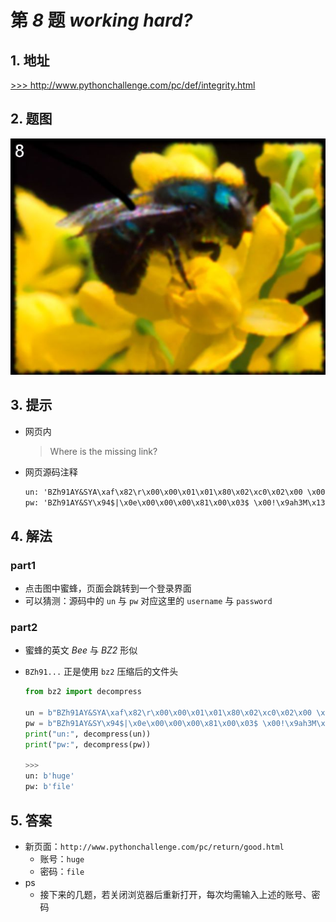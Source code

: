 # 第 *8* 题 *working hard?*

## 1. 地址

<a href="http://www.pythonchallenge.com/pc/def/integrity.html" target="_blank">>>> http://www.pythonchallenge.com/pc/def/integrity.html</a>

## 2. 题图

![integrity](.\imgs\08_integrity.jpg)

## 3. 提示

- 网页内

    > Where is the missing link?

- 网页源码注释

    ```txt
    un: 'BZh91AY&SYA\xaf\x82\r\x00\x00\x01\x01\x80\x02\xc0\x02\x00 \x00!\x9ah3M\x07<]\xc9\x14\xe1BA\x06\xbe\x084'
    pw: 'BZh91AY&SY\x94$|\x0e\x00\x00\x00\x81\x00\x03$ \x00!\x9ah3M\x13<]\xc9\x14\xe1BBP\x91\xf08'
    ```

## 4. 解法

### part1

- 点击图中蜜蜂，页面会跳转到一个登录界面
- 可以猜测：源码中的 `un` 与 `pw` 对应这里的 `username` 与 `password`

### part2

- 蜜蜂的英文 *Bee* 与 *BZ2* 形似
- `BZh91...` 正是使用 `bz2` 压缩后的文件头

    ```python
    from bz2 import decompress
    
    un = b"BZh91AY&SYA\xaf\x82\r\x00\x00\x01\x01\x80\x02\xc0\x02\x00 \x00!\x9ah3M\x07<]\xc9\x14\xe1BA\x06\xbe\x084"
    pw = b"BZh91AY&SY\x94$|\x0e\x00\x00\x00\x81\x00\x03$ \x00!\x9ah3M\x13<]\xc9\x14\xe1BBP\x91\xf08"
    print("un:", decompress(un))
    print("pw:", decompress(pw))
    
    >>>
    un: b'huge'
    pw: b'file'
    ```

## 5. 答案

- 新页面：`http://www.pythonchallenge.com/pc/return/good.html`
    - 账号：`huge`
    - 密码：`file`
- ps
    - 接下来的几题，若关闭浏览器后重新打开，每次均需输入上述的账号、密码